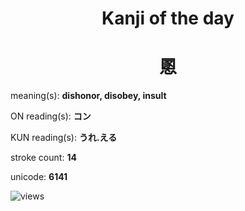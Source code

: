 <h1 align="center">Kanji of the day</h1>
<h1 align="center">慁</h1>
<p align="left">meaning(s): <b>dishonor, disobey, insult</b></p>
<p align="left">ON reading(s): <b>コン</b></p>
<p align="left">KUN reading(s): <b>うれ.える</b></p>
<p align="left">stroke count: <b>14</b></p>
<p align="left">unicode: <b>6141</b></p>
<p align="left"><img src="https://komarev.com/ghpvc/?username=tristanwagner-kanjioftheday&label=Views&color=0e75b6&style=flat" alt="views"/></p>
